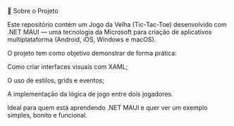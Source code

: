 🧠 Sobre o Projeto

Este repositório contém um Jogo da Velha (Tic-Tac-Toe) desenvolvido com .NET MAUI — uma tecnologia da Microsoft para criação de aplicativos multiplataforma (Android, iOS, Windows e macOS).

O projeto tem como objetivo demonstrar de forma prática:

Como criar interfaces visuais com XAML;

O uso de estilos, grids e eventos;

A implementação da lógica de jogo entre dois jogadores.

Ideal para quem está aprendendo .NET MAUI e quer ver um exemplo simples, bonito e funcional.
